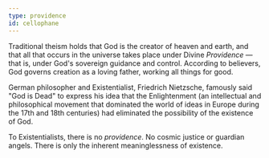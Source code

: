 ```yaml
---
type: providence
id: cellophane
---
```


Traditional theism holds that God is the creator of heaven and earth, and that all that occurs in the universe takes place under Divine _Providence_ — that is, under God's sovereign guidance and control. According to believers, God governs creation as a loving father, working all things for good.

German philosopher and Existentialist, Friedrich Nietzsche, famously said "God is Dead" to express his idea that the Enlightenment (an intellectual and philosophical movement that dominated the world of ideas in Europe during the 17th and 18th centuries) had eliminated the possibility of the existence of God.

To Existentialists, there is no _providence_. No cosmic justice or guardian angels. There is only the inherent meaninglessness of existence.